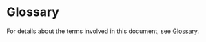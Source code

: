 # Glossary<a name="nat_gls_0000"></a>

For details about the terms involved in this document, see  [Glossary](https://docs.otc.t-systems.com/en-us/glossary/index.html).


